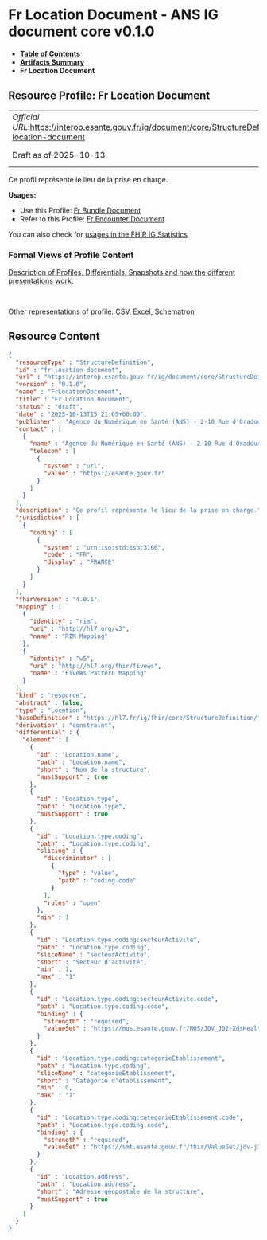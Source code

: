 # Fr Location Document - ANS IG document core v0.1.0

* [**Table of Contents**](toc.md)
* [**Artifacts Summary**](artifacts.md)
* **Fr Location Document**

## Resource Profile: Fr Location Document 

| | |
| :--- | :--- |
| *Official URL*:https://interop.esante.gouv.fr/ig/document/core/StructureDefinition/fr-location-document | *Version*:0.1.0 |
| Draft as of 2025-10-13 | *Computable Name*:FrLocationDocument |

 
Ce profil représente le lieu de la prise en charge. 

**Usages:**

* Use this Profile: [Fr Bundle Document](StructureDefinition-fr-bundle-document.md)
* Refer to this Profile: [Fr Encounter Document](StructureDefinition-fr-encounter-document.md)

You can also check for [usages in the FHIR IG Statistics](https://packages2.fhir.org/xig/ans.document.fr.core|current/StructureDefinition/fr-location-document)

### Formal Views of Profile Content

 [Description of Profiles, Differentials, Snapshots and how the different presentations work](http://build.fhir.org/ig/FHIR/ig-guidance/readingIgs.html#structure-definitions). 

 

Other representations of profile: [CSV](StructureDefinition-fr-location-document.csv), [Excel](StructureDefinition-fr-location-document.xlsx), [Schematron](StructureDefinition-fr-location-document.sch) 



## Resource Content

```json
{
  "resourceType" : "StructureDefinition",
  "id" : "fr-location-document",
  "url" : "https://interop.esante.gouv.fr/ig/document/core/StructureDefinition/fr-location-document",
  "version" : "0.1.0",
  "name" : "FrLocationDocument",
  "title" : "Fr Location Document",
  "status" : "draft",
  "date" : "2025-10-13T15:21:05+00:00",
  "publisher" : "Agence du Numérique en Santé (ANS) - 2-10 Rue d'Oradour-sur-Glane, 75015 Paris",
  "contact" : [
    {
      "name" : "Agence du Numérique en Santé (ANS) - 2-10 Rue d'Oradour-sur-Glane, 75015 Paris",
      "telecom" : [
        {
          "system" : "url",
          "value" : "https://esante.gouv.fr"
        }
      ]
    }
  ],
  "description" : "Ce profil représente le lieu de la prise en charge.",
  "jurisdiction" : [
    {
      "coding" : [
        {
          "system" : "urn:iso:std:iso:3166",
          "code" : "FR",
          "display" : "FRANCE"
        }
      ]
    }
  ],
  "fhirVersion" : "4.0.1",
  "mapping" : [
    {
      "identity" : "rim",
      "uri" : "http://hl7.org/v3",
      "name" : "RIM Mapping"
    },
    {
      "identity" : "w5",
      "uri" : "http://hl7.org/fhir/fivews",
      "name" : "FiveWs Pattern Mapping"
    }
  ],
  "kind" : "resource",
  "abstract" : false,
  "type" : "Location",
  "baseDefinition" : "https://hl7.fr/ig/fhir/core/StructureDefinition/fr-core-location",
  "derivation" : "constraint",
  "differential" : {
    "element" : [
      {
        "id" : "Location.name",
        "path" : "Location.name",
        "short" : "Nom de la structure",
        "mustSupport" : true
      },
      {
        "id" : "Location.type",
        "path" : "Location.type",
        "mustSupport" : true
      },
      {
        "id" : "Location.type.coding",
        "path" : "Location.type.coding",
        "slicing" : {
          "discriminator" : [
            {
              "type" : "value",
              "path" : "coding.code"
            }
          ],
          "rules" : "open"
        },
        "min" : 1
      },
      {
        "id" : "Location.type.coding:secteurActivite",
        "path" : "Location.type.coding",
        "sliceName" : "secteurActivite",
        "short" : "Secteur d'activité",
        "min" : 1,
        "max" : "1"
      },
      {
        "id" : "Location.type.coding:secteurActivite.code",
        "path" : "Location.type.coding.code",
        "binding" : {
          "strength" : "required",
          "valueSet" : "https://mos.esante.gouv.fr/NOS/JDV_J02-XdsHealthcareFacilityTypeCode-CISIS/FHIR/JDV-J02-XdsHealthcareFacilityTypeCode-CISIS"
        }
      },
      {
        "id" : "Location.type.coding:categorieEtablissement",
        "path" : "Location.type.coding",
        "sliceName" : "categorieEtablissement",
        "short" : "Catégorie d'établissement",
        "min" : 0,
        "max" : "1"
      },
      {
        "id" : "Location.type.coding:categorieEtablissement.code",
        "path" : "Location.type.coding.code",
        "binding" : {
          "strength" : "required",
          "valueSet" : "https://smt.esante.gouv.fr/fhir/ValueSet/jdv-j368-categorie-etablissement-cisis"
        }
      },
      {
        "id" : "Location.address",
        "path" : "Location.address",
        "short" : "Adresse géopostale de la structure",
        "mustSupport" : true
      }
    ]
  }
}

```
